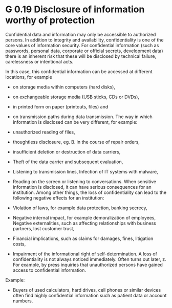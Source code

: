 G 0.19 Disclosure of information worthy of protection
================================================

Confidential data and information may only be accessible to authorized persons. In addition to integrity and availability, confidentiality is one of the core values ​​of information security. For confidential information (such as passwords, personal data, corporate or official secrets, development data) there is an inherent risk that these will be disclosed by technical failure, carelessness or intentional acts.

In this case, this confidential information can be accessed at different locations, for example

* on storage media within computers (hard disks),
* on exchangeable storage media (USB sticks, CDs or DVDs),
* in printed form on paper (printouts, files) and
* on transmission paths during data transmission.
The way in which information is disclosed can be very different, for example:

* unauthorized reading of files,
* thoughtless disclosure, eg. B. in the course of repair orders,
* insufficient deletion or destruction of data carriers,
* Theft of the data carrier and subsequent evaluation,
* Listening to transmission lines,
Infection of IT systems with malware,
* Reading on the screen or listening to conversations.
When sensitive information is disclosed, it can have serious consequences for an institution. Among other things, the loss of confidentiality can lead to the following negative effects for an institution:

* Violation of laws, for example data protection, banking secrecy,
* Negative internal impact, for example demoralization of employees,
Negative externalities, such as affecting relationships with business partners, lost customer trust,
* Financial implications, such as claims for damages, fines, litigation costs,
* Impairment of the informational right of self-determination.
A loss of confidentiality is not always noticed immediately. Often turns out later, z. For example, by press inquiries that unauthorized persons have gained access to confidential information.

Example:

* Buyers of used calculators, hard drives, cell phones or similar devices often find highly confidential information such as patient data or account numbers.
